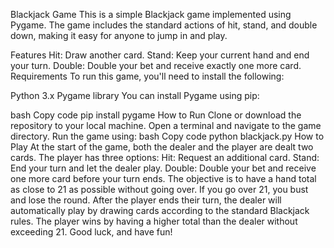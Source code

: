 Blackjack Game
This is a simple Blackjack game implemented using Pygame. The game includes the standard actions of hit, stand, and double down, making it easy for anyone to jump in and play.

Features
Hit: Draw another card.
Stand: Keep your current hand and end your turn.
Double: Double your bet and receive exactly one more card.
Requirements
To run this game, you'll need to install the following:

Python 3.x
Pygame library
You can install Pygame using pip:

bash
Copy code
pip install pygame
How to Run
Clone or download the repository to your local machine.
Open a terminal and navigate to the game directory.
Run the game using:
bash
Copy code
python blackjack.py
How to Play
At the start of the game, both the dealer and the player are dealt two cards.
The player has three options:
Hit: Request an additional card.
Stand: End your turn and let the dealer play.
Double: Double your bet and receive one more card before your turn ends.
The objective is to have a hand total as close to 21 as possible without going over. If you go over 21, you bust and lose the round.
After the player ends their turn, the dealer will automatically play by drawing cards according to the standard Blackjack rules.
The player wins by having a higher total than the dealer without exceeding 21.
Good luck, and have fun!
